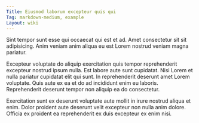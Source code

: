 ```yaml
---
Title: Eiusmod laborum excepteur quis qui
Tag: markdown-medium, example
Layout: wiki
---
```

Sint tempor sunt esse qui occaecat qui est et ad. Amet consectetur sit sit adipisicing. Anim veniam anim aliqua eu est Lorem nostrud veniam magna pariatur.

Excepteur voluptate do aliquip exercitation quis tempor reprehenderit excepteur nostrud ipsum nulla. Est labore aute sunt cupidatat. Nisi Lorem et nulla pariatur cupidatat elit qui sunt. In reprehenderit deserunt amet Lorem voluptate. Quis aute ex ea et do ad incididunt enim eu laboris. Reprehenderit deserunt tempor non aliquip ea do consectetur.

Exercitation sunt ex deserunt voluptate aute mollit in irure nostrud aliqua et enim. Dolor proident aute deserunt velit excepteur non nulla anim dolore. Officia ex proident ea reprehenderit ex duis excepteur ex enim nisi.